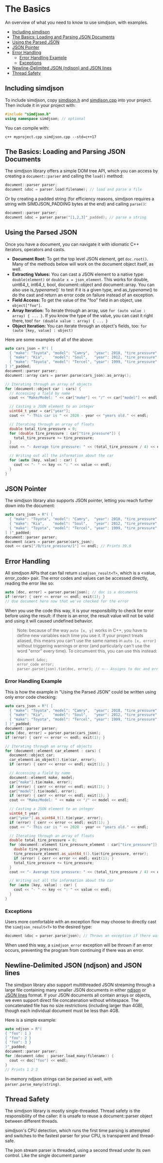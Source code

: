 The Basics
==========

An overview of what you need to know to use simdjson, with examples.

* [Including simdjson](#including-simdjson)
* [The Basics: Loading and Parsing JSON Documents](#the-basics-loading-and-parsing-json-documents)
* [Using the Parsed JSON](#using-the-parsed-json)
* [JSON Pointer](#json-pointer)
* [Error Handling](#error-handling)
    * [Error Handling Example](#error-handling-example)
    * [Exceptions](#exceptions)
* [Newline-Delimited JSON (ndjson) and JSON lines](#newline-delimited-json-ndjson-and-json-lines)
* [Thread Safety](#thread-safety)

Including simdjson
------------------

To include simdjson, copy [simdjson.h](singleheader/simdjson.h) and [simdjson.cpp](singleheader/simdjson.cpp)
into your project. Then include it in your project with:

```c++
#include "simdjson.h"
using namespace simdjson; // optional
```

You can compile with:

```
c++ myproject.cpp simdjson.cpp --std=c++17
```

The Basics: Loading and Parsing JSON Documents
----------------------------------------------

The simdjson library offers a simple DOM tree API, which you can access by creating a
`document::parser` and calling the `load()` method:

```c++
document::parser parser;
document &doc = parser.load(filename); // load and parse a file
```

Or by creating a padded string (for efficiency reasons, simdjson requires a string with
SIMDJSON_PADDING bytes at the end) and calling `parse()`:

```c++
document::parser parser;
document &doc = parser.parse("[1,2,3]"_padded); // parse a string
```

Using the Parsed JSON
---------------------

Once you have a document, you can navigate it with idiomatic C++ iterators, operators and casts.

* **Document Root:** To get the top level JSON element, get `doc.root()`. Many of the
  methods below will work on the document object itself, as well.
* **Extracting Values:** You can cast a JSON element to a native type: `double(element)` or
  `double x = json_element`. This works for double, uint64_t, int64_t, bool,
  document::object and document::array. You can also use is_*typename*()` to test if it is a
  given type, and as_*typename*() to do the cast and return an error code on failure instead of an
  exception.
* **Field Access:** To get the value of the "foo" field in an object, use `object["foo"]`.
* **Array Iteration:** To iterate through an array, use `for (auto value : array) { ... }`. If you
  know the type of the value, you can cast it right there, too! `for (double value : array) { ... }`
* **Object Iteration:** You can iterate through an object's fields, too: `for (auto [key, value] : object)`

Here are some examples of all of the above:

```c++
auto cars_json = R"( [
  { "make": "Toyota", "model": "Camry",  "year": 2018, "tire_pressure": [ 40.1, 39.9, 37.7, 40.4 ] },
  { "make": "Kia",    "model": "Soul",   "year": 2012, "tire_pressure": [ 30.1, 31.0, 28.6, 28.7 ] },
  { "make": "Toyota", "model": "Tercel", "year": 1999, "tire_pressure": [ 29.8, 30.0, 30.2, 30.5 ] }
] )"_padded;
document::parser parser;
document::array cars = parser.parse(cars_json).as_array();

// Iterating through an array of objects
for (document::object car : cars) {
  // Accessing a field by name
  cout << "Make/Model: " << car["make"] << "/" << car["model"] << endl;

  // Casting a JSON element to an integer
  uint64_t year = car["year"];
  cout << "- This car is " << 2020 - year << "years old." << endl;

  // Iterating through an array of floats
  double total_tire_pressure = 0;
  for (double tire_pressure : car["tire_pressure"]) {
    total_tire_pressure += tire_pressure;
  }
  cout << "- Average tire pressure: " << (total_tire_pressure / 4) << endl;

  // Writing out all the information about the car
  for (auto [key, value] : car) {
    cout << "- " << key << ": " << value << endl;
  }
}
```

JSON Pointer
------------

The simdjson library also supports JSON pointer, letting you reach further down into the document:

```c++
auto cars_json = R"( [
  { "make": "Toyota", "model": "Camry",  "year": 2018, "tire_pressure": [ 40.1, 39.9, 37.7, 40.4 ] },
  { "make": "Kia",    "model": "Soul",   "year": 2012, "tire_pressure": [ 30.1, 31.0, 28.6, 28.7 ] },
  { "make": "Toyota", "model": "Tercel", "year": 1999, "tire_pressure": [ 29.8, 30.0, 30.2, 30.5 ] }
] )"_padded;
document::parser parser;
document &cars = parser.parse(cars_json);
cout << cars["/0/tire_pressure/1"] << endl; // Prints 39.9
```

Error Handling
--------------

All simdjson APIs that can fail return `simdjson_result<T>`, which is a &lt;value, error_code&gt;
pair. The error codes and values can be accessed directly, reading the error like so:

```c++
auto [doc, error] = parser.parse(json); // doc is a document&
if (error) { cerr << error << endl; exit(1); }
// Use document here now that we've checked for the error
```

When you use the code this way, it is your responsibility to check for error before using the
result: if there is an error, the result value will not be valid and using it will caused undefined
behavior.

> Note: because of the way `auto [x, y]` works in C++, you have to define new variables each time you
> use it. If your project treats aliased, this means you can't use the same names in `auto [x, error]`
> without triggering warnings or error (and particularly can't use the word "error" every time). To
> circumvent this, you can use this instead:
> 
> ```c++
> document &doc;
> error_code error;
> parser.parse(json).tie(doc, error); // <-- Assigns to doc and error just like "auto [doc, error]"
> ```

### Error Handling Example

This is how the example in "Using the Parsed JSON" could be written using only error code checking:

```c++
auto cars_json = R"( [
  { "make": "Toyota", "model": "Camry",  "year": 2018, "tire_pressure": [ 40.1, 39.9, 37.7, 40.4 ] },
  { "make": "Kia",    "model": "Soul",   "year": 2012, "tire_pressure": [ 30.1, 31.0, 28.6, 28.7 ] },
  { "make": "Toyota", "model": "Tercel", "year": 1999, "tire_pressure": [ 29.8, 30.0, 30.2, 30.5 ] }
] )"_padded;
document::parser parser;
auto [doc, error] = parser.parse(cars_json);
if (error) { cerr << error << endl; exit(1); }

// Iterating through an array of objects
for (document::element car_element : cars) {
  document::object car;
  car_element.as_object().tie(car, error);
  if (error) { cerr << error << endl; exit(1); }

  // Accessing a field by name
  document::element make, model;
  car["make"].tie(make, error);
  if (error) { cerr << error << endl; exit(1); }
  car["model"].tie(model, error);
  if (error) { cerr << error << endl; exit(1); }
  cout << "Make/Model: " << make << "/" << model << endl;

  // Casting a JSON element to an integer
  uint64_t year;
  car["year"].as_uint64_t().tie(year, error);
  if (error) { cerr << error << endl; exit(1); }
  cout << "- This car is " << 2020 - year << "years old." << endl;

  // Iterating through an array of floats
  double total_tire_pressure = 0;
  for (document::element tire_pressure_element : car["tire_pressure"]) {
    double tire_pressure;
    tire_pressure_element.as_uint64_t().tie(tire_pressure, error);
    if (error) { cerr << error << endl; exit(1); }
    total_tire_pressure += tire_pressure;
  }
  cout << "- Average tire pressure: " << (total_tire_pressure / 4) << endl;

  // Writing out all the information about the car
  for (auto [key, value] : car) {
    cout << "- " << key << ": " << value << endl;
  }
}
```

### Exceptions

Users more comfortable with an exception flow may choose to directly cast the `simdjson_result<T>` to the desired type:

```c++
document &doc = parser.parse(json); // Throws an exception if there was an error!
```

When used this way, a `simdjson_error` exception will be thrown if an error occurs, preventing the
program from continuing if there was an error.

Newline-Delimited JSON (ndjson) and JSON lines
----------------------------------------------

The simdjson library also support multithreaded JSON streaming through a large file containing many smaller JSON documents in either [ndjson](http://ndjson.org) or [JSON lines](http://jsonlines.org) format. If your JSON documents all contain arrays or objects, we even support direct file concatenation without whitespace. The concatenated file has no size restrictions (including larger than 4GB), though each individual document must be less than 4GB.

Here is a simple example:

```cpp
auto ndjson = R"(
{ "foo": 1 }
{ "foo": 2 }
{ "foo": 3 }
)"_padded;
document::parser parser;
for (document &doc : parser.load_many(filename)) {
  cout << doc["foo"] << endl;
}
// Prints 1 2 3
```

In-memory ndjson strings can be parsed as well, with `parser.parse_many(string)`.

Thread Safety
-------------

The simdjson library is mostly single-threaded. Thread safety is the responsibility of the caller:
it is unsafe to reuse a document::parser object between different threads.

simdjson's CPU detection, which runs the first time parsing is attempted and switches to the fastest
parser for your CPU, is transparent and thread-safe.

The json stream parser is threaded, using a second thread under its own control. Like the single
document parser

